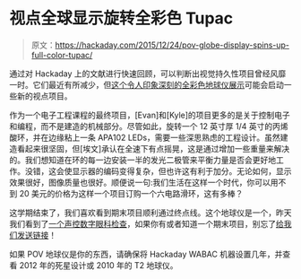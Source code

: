 # 视点全球显示旋转全彩色 Tupac

> 原文：<https://hackaday.com/2015/12/24/pov-globe-display-spins-up-full-color-tupac/>

通过对 Hackaday 上的文献进行快速回顾，可以判断出视觉持久性项目曾经风靡一时。它们最近有所减少，但[这个令人印象深刻的全彩色地球仪展示](https://hackaday.io/project/8881-yapg)可能会启动一些新的视点项目。

作为一个电子工程课程的最终项目，[Evan]和[Kyle]的项目更多的是关于控制电子和编程，而不是建造的机械部分。尽管如此，旋转一个 12 英寸厚 1/4 英寸的丙烯酸环，并在边缘粘上一条 APA102 LEDs，需要一些深思熟虑的工程设计。虽然建造看起来很坚固，但[埃文]承认在全速下有点摇晃，这是通过增加一些重量来解决的。我们想知道在环的每一边安装一半的发光二极管来平衡力量是否会更好地工作。没错，这会使显示器的编码变得复杂，但也许这有利于加分。无论如何，显示效果很好，图像质量也很好。顺便说一句:我们生活在这样一个时代，你可以用不到 20 美元的价格为这样一个项目订购一个六电路滑环，这有多棒？

这学期结束了，我们喜欢看到期末项目顺利通过终点线。这个地球仪是一个，昨天我们看到了[一个声控数字眼科检查](http://hackaday.com/2015/12/23/students-set-sights-on-diy-eye-exams/)，如果你有或者知道一个期末项目，别忘了[给我们发送链接](http://hackaday.com/submit-a-tip/)！

如果 POV 地球仪是你的东西，请确保将 Hackaday WABAC 机器设置几年，并查看 2012 年的死星设计或 2010 年的 T2 地球仪。